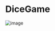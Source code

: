 # DiceGame

![image](https://github.com/user-attachments/assets/08269dfa-5bc2-49e7-936b-2c1526748d98)
